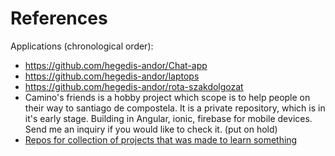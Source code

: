 # References

Applications (chronological order):
- https://github.com/hegedis-andor/Chat-app
- https://github.com/hegedis-andor/laptops
- https://github.com/hegedis-andor/rota-szakdolgozat
- Camino's friends is a hobby project which scope is to help people on their way to santiago de compostela. It is a private repository, which is in it's early stage. Building in Angular, ionic, firebase for mobile devices. Send me an inquiry if you would like to check it. (put on hold)
- [Repos for collection of projects that was made to learn something](https://github.com/hegedis-andor/learning)
